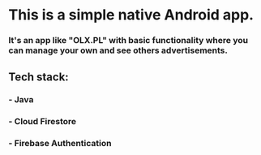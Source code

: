 # This is a simple native Android app. 
### It's an app like "OLX.PL" with basic functionality where you can manage your own and see others advertisements.

## Tech stack: 
### - Java
### - Cloud Firestore
### - Firebase Authentication
